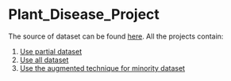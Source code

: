 # Plant_Disease_Project

The source of dataset can be found [here](https://www.kaggle.com/datasets/arjuntejaswi/plant-village). All the projects contain:
1. [Use partial dataset]()
2. [Use all dataset]()
3. [Use the augmented technique for minority dataset]()
